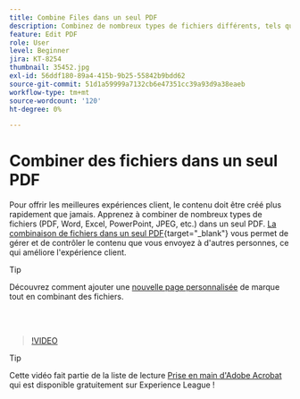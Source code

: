 ```yaml
---
title: Combine Files dans un seul PDF
description: Combinez de nombreux types de fichiers différents, tels que PDF, Word, Excel, PowerPoint ou JPEG, dans un seul PDF
feature: Edit PDF
role: User
level: Beginner
jira: KT-8254
thumbnail: 35452.jpg
exl-id: 56ddf180-89a4-415b-9b25-55842b9bdd62
source-git-commit: 51d1a59999a7132cb6e47351cc39a93d9a38eaeb
workflow-type: tm+mt
source-wordcount: '120'
ht-degree: 0%

---
```


# Combiner des fichiers dans un seul PDF

Pour offrir les meilleures expériences client, le contenu doit être créé plus rapidement que jamais. Apprenez à combiner de nombreux types de fichiers (PDF, Word, Excel, PowerPoint, JPEG, etc.) dans un seul PDF. [La combinaison de fichiers dans un seul PDF](https://www.adobe.com/acrobat/online/merge-pdf.html){target="_blank"} vous permet de gérer et de contrôler le contenu que vous envoyez à d&#39;autres personnes, ce qui améliore l&#39;expérience client.

>[!TIP]
>
>Découvrez comment ajouter une [nouvelle page personnalisée](add-custom-page.md) de marque tout en combinant des fichiers.

<br> 

>[!VIDEO](https://video.tv.adobe.com/v/35452?quality=12&learn=on&hidetitle=true)

>[!TIP]
>
>Cette vidéo fait partie de la liste de lecture [Prise en main d&#39;Adobe Acrobat](https://experienceleague.adobe.com/fr/playlists/acrobat-get-started-business-users) qui est disponible gratuitement sur Experience League !
